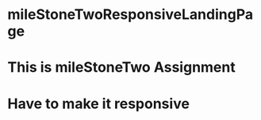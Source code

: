 # mileStoneTwoResponsiveLandingPage
# This is mileStoneTwo Assignment 
# Have to make it responsive
#